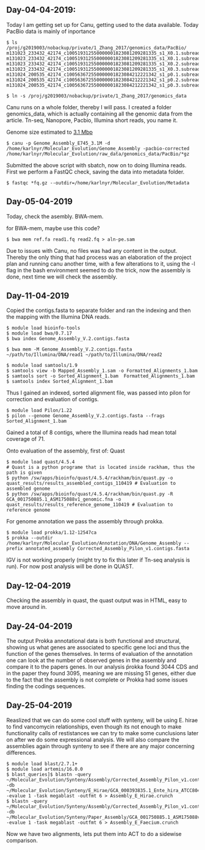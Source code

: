 ## Day-04-04-2019: 
Today I am getting set up for Canu, getting used to the data available. 
Today PacBio data is mainly of inportance 
```shell
$ ls /proj/g2019003/nobackup/private/1_Zhang_2017/genomics_data/PacBio/
m131023_233432_42174_c100519312550000001823081209281335_s1_X0.1.subreads.fastq.gz
m131023_233432_42174_c100519312550000001823081209281335_s1_X0.1.subreads.fastq.gz.save
m131023_233432_42174_c100519312550000001823081209281335_s1_X0.2.subreads.fastq.gz
m131023_233432_42174_c100519312550000001823081209281335_s1_X0.3.subreads.fastq.gz
m131024_200535_42174_c100563672550000001823084212221342_s1_p0.1.subreads.fastq.gz
m131024_200535_42174_c100563672550000001823084212221342_s1_p0.2.subreads.fastq.gz
m131024_200535_42174_c100563672550000001823084212221342_s1_p0.3.subreads.fastq.gz

$ ln -s /proj/g2019003/nobackup/private/1_Zhang_2017/genomics_data
```
Canu runs on a whole folder, thereby I will pass. I created a folder genomics_data, which is actually containing all the genomic data from the article. Tn-seq, Nanopore, Pacbio, Illumina short reads, you name it.

Genome size estimated to [3.1 Mbp](https://www.ncbi.nlm.nih.gov/pmc/articles/PMC3433357/)

```shell
$ canu -p Genome_Assembly_E745_3.1M -d /home/karlnyr/Molecular_Evolution/Genome_Assembly -pacbio-corrected /home/karlnyr/Molecular_Evolution/raw_data/genomics_data/PacBio/*gz
```
Submitted the above script with sbatch, now on to doing Illumina reads. First we perform a FastQC check, saving the data into metadata folder.
```shell
$ fastqc *fq.gz --outdir=/home/karlnyr/Molecular_Evolution/Metadata 
```
## Day-05-04-2019
Today, check the asembly. BWA-mem.

for BWA-mem, maybe use this code?
```shell
$ bwa mem ref.fa read1.fq read2.fq > aln-pe.sam
```
Due to issues with Canu, no files was had any content in the output. Thereby the only thing that had process was an elaboration of the project plan and running canu another time, with a few alterations to it, using the -l flag in the bash environment seemed to do the trick, now the assembly is done, next time we will check the assembly.  

## Day-11-04-2019

Copied the contigs.fasta to separate folder and ran the indexing and then the mapping with the Illumina DNA reads. 
```shell
$ module load bioinfo-tools
$ module load bwa/0.7.17
$ bwa index Genome_Assembly_V.2.contigs.fasta

$ bwa mem -M Genome_Assembly_V.2.contigs.fasta ~/path/to/Illumina/DNA/read1 ~/path/to/Illumina/DNA/read2 
```

```shell
$ module load samtools/1.9
$ samtools view -b Mapped_Assembly_1.sam -o Formatted_Alignments_1.bam
$ samtools sort -o Sorted_Alignment_1.bam  Formatted_Alignments_1.bam 
$ samtools index Sorted_Alignment_1.bam 
```
Thus I gained an indexed, sorted alignment file, was passed into pilon for correction and evaluation of contigs. 

```shell
$ module load Pilon/1.22
$ pilon --genome Genome_Assembly_V.2.contigs.fasta --frags Sorted_Alignment_1.bam 
```
Gained a total of 8 contigs, where the Illumina reads had mean total coverage of 71.

Onto evaluation of the assembly, first of: Quast

```shell
$ module load quast/4.5.4
# Quast is a python programe that is located inside rackham, thus the path is given
$ python /sw/apps/bioinfo/quast/4.5.4/rackham/bin/quast.py -o quast_results/results_assembled_contigs_110419 # Evaluation to assembled genome 
$ python /sw/apps/bioinfo/quast/4.5.4/rackham/bin/quast.py -R GCA_001750885.1_ASM175088v1_genomic.fna -o quast_results/results_reference_genome_110419 # Evaluation to reference genome
```

For genome annotation we pass the assembly through prokka.

```shell
$ module load prokka/1.12-12547ca
$ prokka --outdir /home/karlnyr/Molecular_Evolution/Annotation/DNA/Genome_Assembly --prefix annotated_assembly Corrected_Assembly_Pilon_v1.contigs.fasta
```

IGV is not working properly (might try to fix this later if Tn-seq analysis is run). For now post analysis will be done in QUAST.

## Day-12-04-2019
Checking the assembly in quast, the quast output was in HTML, easy to move around in. 

## Day-24-04-2019

The output Prokka annotational data is both functional and structural, showing us what genes are associated to specific gene loci and thus the function of the genes themselves. In terms of evaluation of the annotation one can look at the number of observed genes in the assembly and compare it to the papers genes. In our analysis ṕrokka found 3044 CDS and in the paper they found 3095, meaning we are missing 51 genes, either due to the fact that the assembly is not complete or Prokka had some issues finding the codings sequences. 

## Day-25-04-2019

Reaslized that we can do some cool stuff with synteny, will be using E. hirae to find vancomycin relationships, even though its not enough to make functionality calls of restistances we can try to make some cunclusions later on after we do some expressional analysis. We will also compare the assemblies again through synteny to see if there are any major concerning differences. 

```shell
$ module load blast/2.7.1+
$ module load artemis/16.0.0
$ blast_queries]$ blastn -query ~/Molecular_Evolution/Synteny/Assembly/Corrected_Assembly_Pilon_v1.contigs.fasta -db ~/Molecular_Evolution/Synteny/E_Hirae/GCA_000393835.1_Ente_hira_ATCC8043_V1_genomic.fna -evalue 1 -task megablast -outfmt 6 > Assembly_E_Hirae.crunch
$ blastn -query ~/Molecular_Evolution/Synteny/Assembly/Corrected_Assembly_Pilon_v1.contigs.fasta -db ~/Molecular_Evolution/Synteny/Paper_Assembly/GCA_001750885.1_ASM175088v1_genomic.fna -evalue 1 -task megablast -outfmt 6 > Assembly_E_Faecium.crunch
```

Now we have two alignments, lets put them into ACT to do a sidewise comparison. 
